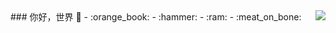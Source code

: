 <img align="right" src="https://github-readme-stats.vercel.app/api?username=laopengyou-github&show_icons=true&icon_color=CE1D2D&text_color=718096&bg_color=ffffff&hide_title=true" />
### 你好，世界 👋
- :orange_book:          
- :hammer:             
- :ram:           
- :meat_on_bone:          
